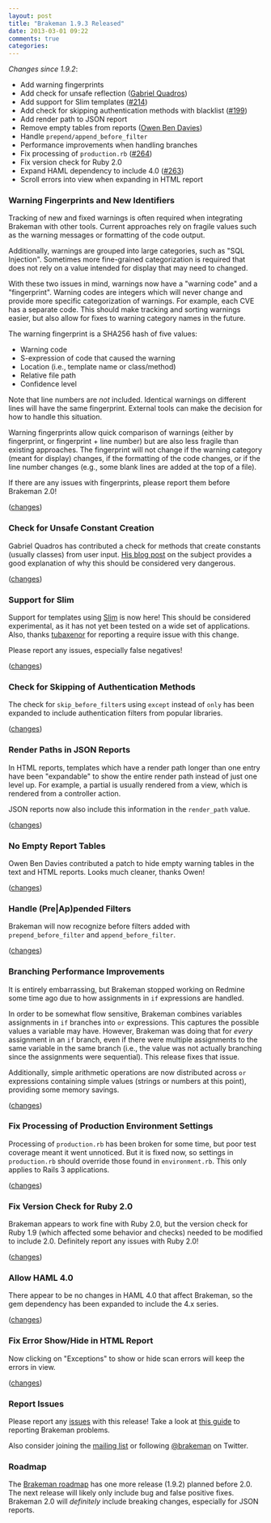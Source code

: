 ```yaml
---
layout: post
title: "Brakeman 1.9.3 Released"
date: 2013-03-01 09:22
comments: true
categories: 
---
```


_Changes since 1.9.2_:

 * Add warning fingerprints
 * Add check for unsafe reflection ([Gabriel Quadros](https://github.com/gquadros))
 * Add support for Slim templates ([#214](https://github.com/presidentbeef/brakeman/issues/214))
 * Add check for skipping authentication methods with blacklist ([#199](https://github.com/presidentbeef/brakeman/issues/199))
 * Add render path to JSON report
 * Remove empty tables from reports ([Owen Ben Davies](https://github.com/obduk))
 * Handle `prepend/append_before_filter`
 * Performance improvements when handling branches
 * Fix processing of `production.rb` ([#264](https://github.com/presidentbeef/brakeman/issues/264))
 * Fix version check for Ruby 2.0
 * Expand HAML dependency to include 4.0 ([#263](https://github.com/presidentbeef/brakeman/issues/263))
 * Scroll errors into view when expanding in HTML report

### Warning Fingerprints and New Identifiers

Tracking of new and fixed warnings is often required when integrating Brakeman with other tools. Current approaches rely on fragile values such as the warning messages or formatting of the code output.

Additionally, warnings are grouped into large categories, such as "SQL Injection". Sometimes more fine-grained categorization is required that does not rely on a value intended for display that may need to changed.

With these two issues in mind, warnings now have a "warning code" and a "fingerprint". Warning codes are integers which will never change and provide more specific categorization of warnings. For example, each CVE has a separate code. This should make tracking and sorting warnings easier, but also allow for fixes to warning category names in the future.

The warning fingerprint is a SHA256 hash of five values:

 * Warning code
 * S-expression of code that caused the warning
 * Location (i.e., template name or class/method)
 * Relative file path
 * Confidence level

Note that line numbers are *not* included. Identical warnings on different lines will have the same fingerprint. External tools can make the decision for how to handle this situation.

Warning fingerprints allow quick comparison of warnings (either by fingerprint, or fingerprint + line number) but are also less fragile than existing approaches. The fingerprint will not change if the warning category (meant for display) changes, if the formatting of the code changes, or if the line number changes (e.g., some blank lines are added at the top of a file).

If there are any issues with fingerprints, please report them before Brakeman 2.0!

([changes](https://github.com/presidentbeef/brakeman/pull/280))

### Check for Unsafe Constant Creation

Gabriel Quadros has contributed a check for methods that create constants (usually classes) from user input. [His blog post](http://blog.conviso.com.br/2013/02/exploiting-unsafe-reflection-in.html) on the subject provides a good explanation of why this should be considered very dangerous. 

([changes](https://github.com/presidentbeef/brakeman/pull/274))

### Support for Slim

Support for templates using [Slim](http://slim-lang.com/) is now here! This should be considered experimental, as it has not yet been tested on a wide set of applications. Also, thanks [tubaxenor](https://github.com/tubaxenor) for reporting a require issue with this change.

Please report any issues, especially false negatives!

([changes](https://github.com/presidentbeef/brakeman/pull/271))

### Check for Skipping of Authentication Methods

The check for `skip_before_filter`s using `except` instead of `only` has been expanded to include authentication filters from popular libraries.

([changes](https://github.com/presidentbeef/brakeman/pull/268))

### Render Paths in JSON Reports

In HTML reports, templates which have a render path longer than one entry have been "expandable" to show the entire render path instead of just one level up. For example, a partial is usually rendered from a view, which is rendered from a controller action.

JSON reports now also include this information in the `render_path` value.

([changes](https://github.com/presidentbeef/brakeman/pull/279))

### No Empty Report Tables 

Owen Ben Davies contributed a patch to hide empty warning tables in the text and HTML reports. Looks much cleaner, thanks Owen!

([changes](https://github.com/presidentbeef/brakeman/pull/282))

### Handle (Pre|Ap)pended Filters  

Brakeman will now recognize before filters added with `prepend_before_filter` and `append_before_filter`.

([changes](https://github.com/presidentbeef/brakeman/pull/266))

### Branching Performance Improvements

It is entirely embarrassing, but Brakeman stopped working on Redmine some time ago due to how assignments in `if` expressions are handled.

In order to be somewhat flow sensitive, Brakeman combines variables assignments in `if` branches into `or` expressions. This captures the possible values a variable may have. However, Brakeman was doing that for *every* assignment in an `if` branch, even if there were multiple assignments to the same variable in the same branch (i.e., the value was not actually branching since the assignments were sequential). This release fixes that issue.

Additionally, simple arithmetic operations are now distributed across `or` expressions containing simple values (strings or numbers at this point), providing some memory savings.

([changes](https://github.com/presidentbeef/brakeman/pull/270))

### Fix Processing of Production Environment Settings

Processing of `production.rb` has been broken for some time, but poor test coverage meant it went unnoticed. But it is fixed now, so settings in `production.rb` should override those found in `environment.rb`. This only applies to Rails 3 applications.

([changes](https://github.com/presidentbeef/brakeman/pull/265))

### Fix Version Check for Ruby 2.0

Brakeman appears to work fine with Ruby 2.0, but the version check for Ruby 1.9 (which affected some behavior and checks) needed to be modified to include 2.0. Definitely report any issues with Ruby 2.0!

([changes](https://github.com/presidentbeef/brakeman/pull/277))

### Allow HAML 4.0

There appear to be no changes in HAML 4.0 that affect Brakeman, so the gem dependency has been expanded to include the 4.x series.

([changes](https://github.com/presidentbeef/brakeman/pull/269))

### Fix Error Show/Hide in HTML Report

Now clicking on "Exceptions" to show or hide scan errors will keep the errors in view.

([changes](https://github.com/presidentbeef/brakeman/pull/267))

### Report Issues

Please report any [issues](https://github.com/presidentbeef/brakeman/issues) with this release! Take a look at [this guide](https://github.com/presidentbeef/brakeman/wiki/How-to-Report-a-Brakeman-Issue) to reporting Brakeman problems.

Also consider joining the [mailing list](http://brakemanscanner.org/contact/) or following [@brakeman](https://twitter.com/brakeman) on Twitter.

### Roadmap

The [Brakeman roadmap](https://github.com/presidentbeef/brakeman/wiki/Roadmap) has one more release (1.9.2) planned before 2.0. The next release will likely only include bug and false positive fixes. Brakeman 2.0 will *definitely* include breaking changes, especially for JSON reports.
